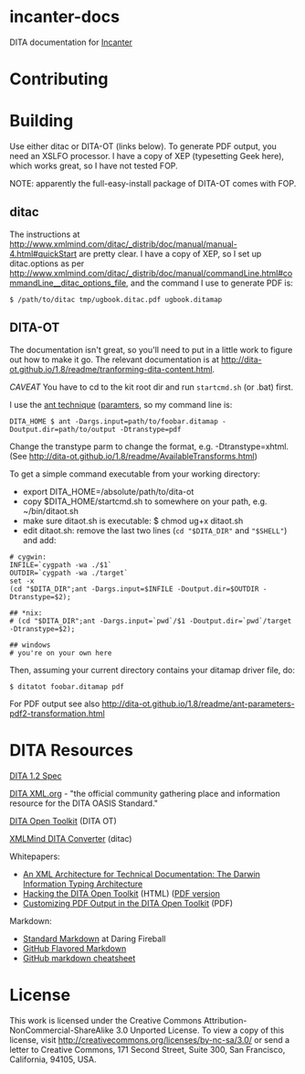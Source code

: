 incanter-docs
=============

DITA documentation for [Incanter](https://github.com/incanter/incanter)

# Contributing

# Building

Use either ditac or DITA-OT (links below).  To generate PDF output,
you need an XSLFO processor.  I have a copy of XEP (typesetting Geek
here), which works great, so I have not tested FOP.

NOTE: apparently the full-easy-install package of DITA-OT comes with FOP.

## ditac

The instructions at
http://www.xmlmind.com/ditac/_distrib/doc/manual/manual-4.html#quickStart
are pretty clear.  I have a copy of XEP, so I set up ditac.options as
per
http://www.xmlmind.com/ditac/_distrib/doc/manual/commandLine.html#commandLine__ditac_options_file,
and the command I use to generate PDF is:

    $ /path/to/ditac tmp/ugbook.ditac.pdf ugbook.ditamap

## DITA-OT

The documentation isn't great, so you'll need to put in a little work
to figure out how to make it go.  The relevant documentation is at
http://dita-ot.github.io/1.8/readme/tranforming-dita-content.html.

*CAVEAT* You have to cd to the kit root dir and run `startcmd.sh` (or
 .bat) first.

I use the [ant technique](http://dita-ot.github.io/1.8/readme/DITA-antuse.html) ([paramters](http://dita-ot.github.io/1.8/readme/dita-ot_ant_properties.html), so my command
line is:

    DITA_HOME $ ant -Dargs.input=path/to/foobar.ditamap -Doutput.dir=path/to/output -Dtranstype=pdf

Change the transtype parm to change the format,
e.g. -Dtranstype=xhtml. (See
http://dita-ot.github.io/1.8/readme/AvailableTransforms.html)

To get a simple command executable from your working directory:

* export DITA_HOME=/absolute/path/to/dita-ot
* copy $DITA_HOME/startcmd.sh to somewhere on your path, e.g. ~/bin/ditaot.sh
* make sure ditaot.sh is executable: $ chmod ug+x ditaot.sh
* edit ditaot.sh: remove the last two lines (`cd "$DITA_DIR"` and `"$SHELL"`) and add:

```
# cygwin:
INFILE=`cygpath -wa ./$1`
OUTDIR=`cygpath -wa ./target`
set -x
(cd "$DITA_DIR";ant -Dargs.input=$INFILE -Doutput.dir=$OUTDIR -Dtranstype=$2);

## *nix:
# (cd "$DITA_DIR";ant -Dargs.input=`pwd`/$1 -Doutput.dir=`pwd`/target -Dtranstype=$2);

## windows
# you're on your own here
```

Then, assuming your current directory contains your ditamap driver file, do:

```
$ ditatot foobar.ditamap pdf
```

For PDF output see also http://dita-ot.github.io/1.8/readme/ant-parameters-pdf2-transformation.html

# DITA Resources

[DITA 1.2 Spec](http://docs.oasis-open.org/dita/v1.2/spec/DITA1.2-spec.html)

[DITA XML.org](http://dita.xml.org/) - "the official community gathering place and information resource for the DITA OASIS Standard."

[DITA Open Toolkit](http://dita-ot.github.io/) (DITA OT)

[XMLMind DITA Converter](http://www.xmlmind.com/ditac/) (ditac)

Whitepapers: 

 * [An XML Architecture for Technical Documentation: The Darwin Information Typing Architecture](http://www.writersua.com/articles/DITA/)
 * [Hacking the DITA Open Toolkit](http://www.scriptorium.com/whitepapers/hackingot/index.html) (HTML)  ([PDF version](http://www.scriptorium.com/whitepapers/hackingot/hackingot.pdf)
 * [Customizing PDF Output in the DITA Open Toolkit](http://www.scriptorium.com/whitepapers/ditaotpdf/DITA-PDF-tweaks.pdf) (PDF)

Markdown:

 * [Standard Markdown](http://daringfireball.net/projects/markdown/syntax) at Daring Fireball
 * [GitHub Flavored Markdown](https://help.github.com/articles/github-flavored-markdown)
 * [GitHub markdown cheatsheet](https://github.com/adam-p/markdown-here/wiki/Markdown-Cheatsheet)

# License

This work is licensed under the Creative Commons Attribution-NonCommercial-ShareAlike 3.0 Unported License. To view a copy of this license, visit http://creativecommons.org/licenses/by-nc-sa/3.0/ or send a letter to Creative Commons, 171 Second Street, Suite 300, San Francisco, California, 94105, USA.

